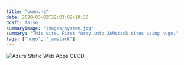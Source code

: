 ```yaml
---
title: "owen.nz"
date: 2020-03-02T22:03:08+10:30
draft: false
summaryImage: "images/system.jpg"
summary: "This site. First foray into JAMstack sites using hugo."
tags: ["hugo", "jamstack"]
---
```


![Azure Static Web Apps CI/CD](https://github.com/fordprefect480/owensymes-hugo/workflows/Azure%20Static%20Web%20Apps%20CI/CD/badge.svg)